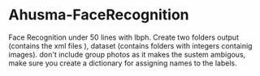 # Ahusma-FaceRecognition
Face Recognition under 50 lines with lbph.
Create two folders output (contains the xml files ), 
dataset (contains folders with integers containig images).
don't include group photos as it makes the sustem ambigous,
make sure you create a dictionary for assigning names to the labels.


